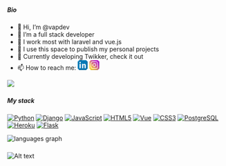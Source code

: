 ##### Bio

- 👋 Hi, I’m @vapdev
- 👀 I’m a full stack developer
- 🌱 I work most with laravel and vue.js
- 💞️ I use this space to publish my personal projects
- 🧱 Currently developing Twikker, check it out
- 📫 How to reach me:  <a rel="nofollow noopener noreferrer" target="_blank" href="https://www.linkedin.com/in/vitor-augusto-philippsen-bohn-51877b169/">
                    <img src="https://github.com/vapdev/vapdev/blob/main/linkedin.png" width="23px" alt="LinkedIn"></a>
                    <a rel="nofollow noopener noreferrer" target="_blank" href="https://www.instagram.com/vitoorbohn/">
                    <img src="https://github.com/vapdev/vapdev/blob/main/instagram.png" width="23px" alt="Instagram"></a>
<!---
vapdev/vapdev is a ✨ special ✨ repository because its `README.md` (this file) appears on your GitHub profile.
You can click the Preview link to take a look at your changes.
--->

<a href="https://www.github.com/vapdev" target="_blank" rel="noreferrer"><img
src="https://img.shields.io/github/followers/vapdev?logo=github&style=for-the-badge&color=0891b2&labelColor=1c1917" /></a>

##### My stack

<p align="left">
<a href="https://www.python.org/" target="_blank" rel="noreferrer"><img src="https://raw.githubusercontent.com/danielcranney/readme-generator/main/public/icons/skills/python-colored.svg" width="26" height="26" alt="Python" /></a>
<a href="https://www.djangoproject.com/" target="_blank" rel="noreferrer"><img src="https://raw.githubusercontent.com/danielcranney/readme-generator/main/public/icons/skills/django-colored.svg" width="26" height="26" alt="Django" /></a>
<a href="https://developer.mozilla.org/en-US/docs/Web/JavaScript" target="_blank" rel="noreferrer"><img src="https://raw.githubusercontent.com/danielcranney/readme-generator/main/public/icons/skills/javascript-colored.svg" width="26" height="26" alt="JavaScript" /></a>
<a href="https://developer.mozilla.org/en-US/docs/Glossary/HTML5" target="_blank" rel="noreferrer"><img src="https://raw.githubusercontent.com/danielcranney/readme-generator/main/public/icons/skills/html5-colored.svg" width="26" height="26" alt="HTML5" /></a>
<a href="https://vuejs.org/" target="_blank" rel="noreferrer"><img src="https://raw.githubusercontent.com/danielcranney/readme-generator/main/public/icons/skills/vuejs-colored.svg" width="26" height="26" alt="Vue" /></a>
<a href="https://www.w3.org/TR/CSS/#css" target="_blank" rel="noreferrer"><img src="https://raw.githubusercontent.com/danielcranney/readme-generator/main/public/icons/skills/css3-colored.svg" width="26" height="26" alt="CSS3" /></a>
<a href="https://www.postgresql.org/" target="_blank" rel="noreferrer"><img src="https://raw.githubusercontent.com/danielcranney/readme-generator/main/public/icons/skills/postgresql-colored.svg" width="26" height="26" alt="PostgreSQL" /></a>
<a href="https://www.heroku.com/" target="_blank" rel="noreferrer"><img src="https://raw.githubusercontent.com/danielcranney/readme-generator/main/public/icons/skills/heroku-colored.svg" width="26" height="26" alt="Heroku" /></a>
<a href="https://flask.palletsprojects.com/en/2.0.x/" target="_blank" rel="noreferrer"><img src="https://raw.githubusercontent.com/danielcranney/readme-generator/main/public/icons/skills/flask-colored.svg" width="26" height="26" alt="Flask" /></a>
</p>

<div>
  <img src="https://github-readme-stats.vercel.app/api/top-langs?username=vapdev&locale=en&hide_title=false&layout=compact&card_width=320&langs_count=5&theme=dracula&hide_border=false&order=2" height="150" alt="languages graph"  />
</div>

###

![Alt text](https://spotify-recently-played-readme.vercel.app/api?user=12178506837)
